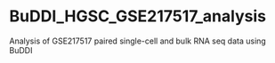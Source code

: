# BuDDI_HGSC_GSE217517_analysis
Analysis of GSE217517 paired single-cell and bulk RNA seq data using BuDDI
